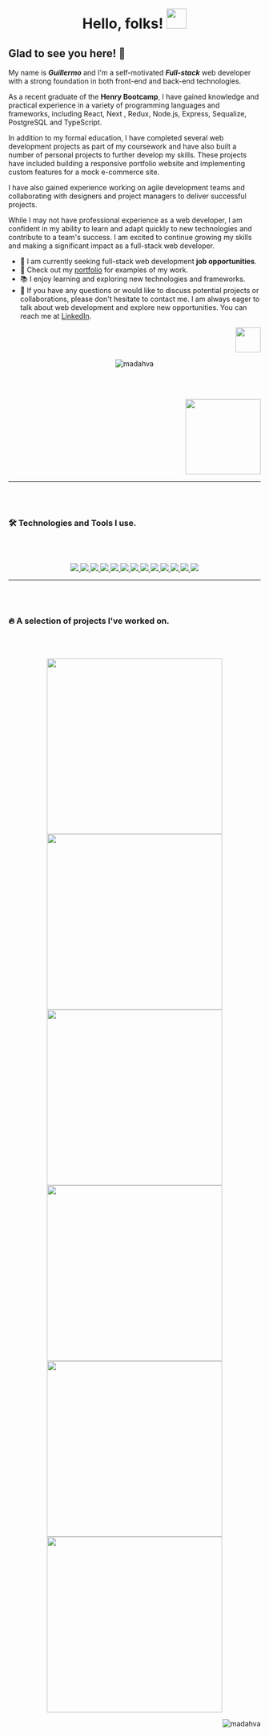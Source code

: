 <h1 align="center">Hello, folks! <a href="https://madhava.netlify.app/"><img width="40px" src="https://user-images.githubusercontent.com/89199369/204114410-6956de04-d449-4ddf-9197-cd89f92430ed.gif" /></a></h1>

<h2>Glad to see you here! 🐥</h2>

<p align="left">My name is <b><i>Guillermo</i></b>  and I'm a self-motivated <b><i>Full-stack</i></b> web developer with a strong foundation in both front-end and back-end technologies. 

As a recent graduate of the <b>Henry Bootcamp</b>, I have gained knowledge and practical experience in a variety of programming languages and frameworks, including React, Next , Redux, Node.js, Express, Sequalize, PostgreSQL and TypeScript.

In addition to my formal education, I have completed several web development projects as part of my coursework and have also built a number of personal projects to further develop my skills. These projects have included building a responsive portfolio website and implementing custom features for a mock e-commerce site.
 
I have also gained experience working on agile development teams and collaborating with designers and project managers to deliver successful projects.

While I may not have professional experience as a web developer, I am confident in my ability to learn and adapt quickly to new technologies and contribute to a team's success. I am excited to continue growing my skills and making a significant impact as a full-stack web developer. 

 
</p>

- 💼 I am currently seeking full-stack web development <b>job opportunities</b>.
- 🌟 Check out my [portfolio](https://madhava.netlify.app/) for examples of my work.
- 📚 I enjoy learning and exploring new technologies and frameworks.
- 💬 If you have any questions or would like to discuss potential projects or collaborations, please don't hesitate to contact me. I am always eager to talk about web development and explore new opportunities. You can reach me at [LinkedIn](https://www.linkedin.com/in/guillermo-galarza-8a478220a/).


<p align="right"><a href="https://youtu.be/yURRmWtbTbo?t=13" target="_blank"><img src="https://user-images.githubusercontent.com/89199369/172076908-d8dc8d96-01cb-4c3f-8ccd-c57e7d4d3f2f.gif" height="auto" width="50"></a></p>
 
<p align="center"><img align="center" src="http://github-readme-streak-stats.herokuapp.com?user=Madahva&theme=holi-theme&hide_border=true&ring=9D9CFF&currStreakNum=2A7AE4&sideNums=2A7AE4&fire=FF7903&dates=9D9CFF&currStreakLabel=5595E9&stroke=2A7AE4&sideLabels=5595E9&background=FFFFFF00" alt="madahva" /></p>

<br></br>
<p align="right">
 <a href="https://www.linkedin.com/in/guillermo-galarza-8a478220a/" target="_blank">
  <img src="https://user-images.githubusercontent.com/89199369/204117526-e4ee20c8-9045-4b24-b209-15636e9eff10.svg" width="150"/>
 </a>
</p>

---

<br></br>
### 🛠 Technologies and Tools I use.
<br></br>

<!-- https://github.com/harish-sethuraman/readme-components -->

<p align="center">  
 <a href="https://madhava.netlify.app/">
  <img  src="https://logos-api-production.up.railway.app/logo?name=React&width=120&animation=true&borderRadius=50px">  
 </a>
 
 <a href="https://madhava.netlify.app/">
  <img  src="https://logos-api-production.up.railway.app/logo?name=JavaScript&width=160&borderRadius=50px">
 </a>
 
  <a href="https://madhava.netlify.app/">
  <img  src="https://logos-api-production.up.railway.app/logo?name=typeScript&width=160&borderRadius=50px">
 </a>
 
 <a href="https://madhava.netlify.app/">
  <img  src="https://logos-api-production.up.railway.app/logo?name=Redux&width=130&borderRadius=50px">  
 </a>
 
 <a href="https://madhava.netlify.app/">
  <img  src="https://logos-api-production.up.railway.app/logo?name=next.js&width=140&borderRadius=50px">
 </a>
 
  <a href="https://madhava.netlify.app/">
  <img  src="https://logos-api-production.up.railway.app/logo?name=CSS3&width=120&borderRadius=50px">
 </a>
  <a href="https://madhava.netlify.app/">
  <img  src="https://logos-api-production.up.railway.app/logo?name=mUI&width=115&borderRadius=50px">
 </a>
 
 <a href="https://madhava.netlify.app/">
  <img  src="https://logos-api-production.up.railway.app/logo?name=Node.js&width=140&borderRadius=50px">
 </a>
 
 <a href="https://madhava.netlify.app/">
  <img  src="https://logos-api-production.up.railway.app/logo?name=Express&width=140&borderRadius=50px">
 </a>
 
  <a href="https://madhava.netlify.app/">
  <img  src="https://logos-api-production.up.railway.app/logo?name=sequelize&width=150&borderRadius=50px">
 </a>
 
 <a href="https://madhava.netlify.app/">
  <img  src="https://logos-api-production.up.railway.app/logo?name=PostgreSQL&width=175&borderRadius=50px">
 </a>
 
 <a href="https://madhava.netlify.app/">
  <img  src="https://logos-api-production.up.railway.app/logo?name=Git&width=110&borderRadius=50px">
 </a>
 
 <a href="https://madhava.netlify.app/">
  <img  src="https://logos-api-production.up.railway.app/logo?name=vim&width=150&borderRadius=50px">
 </a>

</p>



---

<br></br>
### 🔥 A selection of projects I've worked on.
<br></br>

<p align="center"> 
 <a href="https://madahva.github.io/Space-tourism--Website/">
  <img width="350px" src="https://user-images.githubusercontent.com/89199369/204140189-e8c30475-2cde-4fd3-b0f8-8ef46f3086cc.png">
 </a>

 <a href="https://darling-pixie-9ff28f.netlify.app/">
  <img width="350px" src="https://user-images.githubusercontent.com/89199369/204140623-f54f7ba4-77d4-491f-81d0-bf2119512888.png">
 </a>
 
 <a href="https://madahva.github.io/Bookmark--Landing-page/">
  <img width="350px" src="https://user-images.githubusercontent.com/89199369/204140628-f043aa4d-f937-4e1a-b2ca-dd39469d4f5e.png">
 </a>
 
 <a href="https://madahva.github.io/Easybank--Landing-page/">
  <img width="350px" src="https://user-images.githubusercontent.com/89199369/204141147-e4546d4f-5f37-4612-936d-339bb8101a44.png">
 </a>
 
  <a href="https://ecommerce--pf.vercel.app/">
  <img width="350px" src="https://user-images.githubusercontent.com/89199369/226086411-e66e83f5-6dd1-46dd-9830-48d91d3b46af.png">
 </a>
 
   <a href="https://pokedex-pi.netlify.app/">
  <img width="350px" src="https://user-images.githubusercontent.com/89199369/226086432-5393c636-0f2a-4bc4-9614-7bddce7b9984.png">
 </a>
</p>


<!--
 <p align="center"><a href="https://madhava.netlify.app/"><img src= "https://user-images.githubusercontent.com/89199369/164584013-93e43cd2-8103-4920-9cc9-dfebf2bb26ff.png" /> </a></p>
-->

<p align="right"> <img src="https://komarev.com/ghpvc/?username=madahva&label=Profile%20views&color=0e75b6&style=flat" alt="madahva" /> </p>
